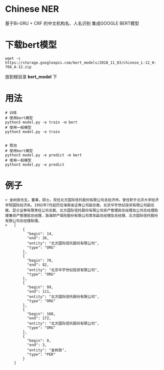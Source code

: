 # Chinese NER

基于Bi-GRU + CRF 的中文机构名、人名识别
集成GOOGLE BERT模型

# 下载bert模型
     
    wget -c https://storage.googleapis.com/bert_models/2018_11_03/chinese_L-12_H-768_A-12.zip

放到根目录 **bert_model** 下

# 用法

    # 训练
    # 使用bert模型
    python3 model.py -e train -m bert
    # 使用一般模型
    python3 model.py -e train
    
    
    # 预测
    # 使用bert模型
    python3 model.py -e predict -m bert
    # 使用一般模型
    python3 model.py -e predict


# 例子
    > 金树良先生，董事，硕士。现任北方国际信托股份有限公司总经济师。曾任职于北京大学经济学院国际经济系。1992年7月起历任海南省证券公司副总裁、北京华宇世纪投资有限公司副总裁、昆仑证券有限责任公司总裁、北方国际信托股份有限公司资产管理部总经理及公司总经理助理兼资产管理部总经理、渤海财产保险股份有限公司常务副总经理及总经理、北方国际信托股份有限公司总经理助理。
    >   [
            {
              "begin": 14,
              "end": 26,
              "entity": "北方国际信托股份有限公司",
              "type": "ORG"
            },
            {
              "begin": 70,
              "end": 82,
              "entity": "北京华宇世纪投资有限公司",
              "type": "ORG"
            },
            {
              "begin": 99,
              "end": 111,
              "entity": "北方国际信托股份有限公司",
              "type": "ORG"
            },
            {
              "begin": 160,
              "end": 172,
              "entity": "北方国际信托股份有限公司",
              "type": "ORG"
            },
            {
              "begin": 0,
              "end": 3,
              "entity": "金树良",
              "type": "PER"
            }
        ]